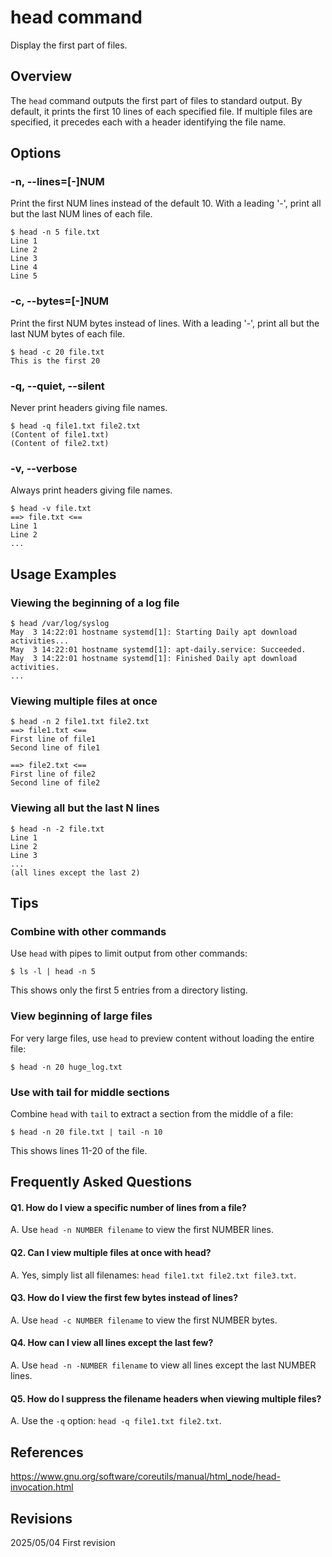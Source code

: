 # head command

Display the first part of files.

## Overview

The `head` command outputs the first part of files to standard output. By default, it prints the first 10 lines of each specified file. If multiple files are specified, it precedes each with a header identifying the file name.

## Options

### **-n, --lines=[-]NUM**

Print the first NUM lines instead of the default 10. With a leading '-', print all but the last NUM lines of each file.

```console
$ head -n 5 file.txt
Line 1
Line 2
Line 3
Line 4
Line 5
```

### **-c, --bytes=[-]NUM**

Print the first NUM bytes instead of lines. With a leading '-', print all but the last NUM bytes of each file.

```console
$ head -c 20 file.txt
This is the first 20
```

### **-q, --quiet, --silent**

Never print headers giving file names.

```console
$ head -q file1.txt file2.txt
(Content of file1.txt)
(Content of file2.txt)
```

### **-v, --verbose**

Always print headers giving file names.

```console
$ head -v file.txt
==> file.txt <==
Line 1
Line 2
...
```

## Usage Examples

### Viewing the beginning of a log file

```console
$ head /var/log/syslog
May  3 14:22:01 hostname systemd[1]: Starting Daily apt download activities...
May  3 14:22:01 hostname systemd[1]: apt-daily.service: Succeeded.
May  3 14:22:01 hostname systemd[1]: Finished Daily apt download activities.
...
```

### Viewing multiple files at once

```console
$ head -n 2 file1.txt file2.txt
==> file1.txt <==
First line of file1
Second line of file1

==> file2.txt <==
First line of file2
Second line of file2
```

### Viewing all but the last N lines

```console
$ head -n -2 file.txt
Line 1
Line 2
Line 3
...
(all lines except the last 2)
```

## Tips

### Combine with other commands

Use `head` with pipes to limit output from other commands:

```console
$ ls -l | head -n 5
```

This shows only the first 5 entries from a directory listing.

### View beginning of large files

For very large files, use `head` to preview content without loading the entire file:

```console
$ head -n 20 huge_log.txt
```

### Use with tail for middle sections

Combine `head` with `tail` to extract a section from the middle of a file:

```console
$ head -n 20 file.txt | tail -n 10
```

This shows lines 11-20 of the file.

## Frequently Asked Questions

#### Q1. How do I view a specific number of lines from a file?
A. Use `head -n NUMBER filename` to view the first NUMBER lines.

#### Q2. Can I view multiple files at once with head?
A. Yes, simply list all filenames: `head file1.txt file2.txt file3.txt`.

#### Q3. How do I view the first few bytes instead of lines?
A. Use `head -c NUMBER filename` to view the first NUMBER bytes.

#### Q4. How can I view all lines except the last few?
A. Use `head -n -NUMBER filename` to view all lines except the last NUMBER lines.

#### Q5. How do I suppress the filename headers when viewing multiple files?
A. Use the `-q` option: `head -q file1.txt file2.txt`.

## References

https://www.gnu.org/software/coreutils/manual/html_node/head-invocation.html

## Revisions

2025/05/04 First revision